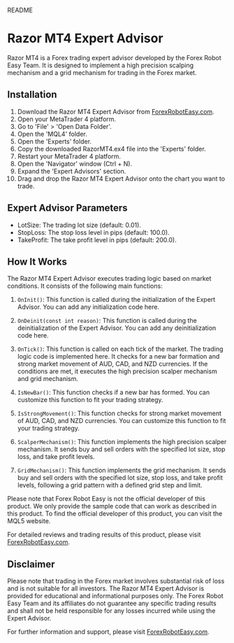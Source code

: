 README

# Razor MT4 Expert Advisor

Razor MT4 is a Forex trading expert advisor developed by the Forex Robot Easy Team. It is designed to implement a high precision scalping mechanism and a grid mechanism for trading in the Forex market.

## Installation

1. Download the Razor MT4 Expert Advisor from [ForexRobotEasy.com](https://forexroboteasy.com/forex-robot-review/review-razor-mt4-forex-software-real-results-and-download-available/).
2. Open your MetaTrader 4 platform.
3. Go to 'File' > 'Open Data Folder'.
4. Open the 'MQL4' folder.
5. Open the 'Experts' folder.
6. Copy the downloaded RazorMT4.ex4 file into the 'Experts' folder.
7. Restart your MetaTrader 4 platform.
8. Open the 'Navigator' window (Ctrl + N).
9. Expand the 'Expert Advisors' section.
10. Drag and drop the Razor MT4 Expert Advisor onto the chart you want to trade.

## Expert Advisor Parameters

- LotSize: The trading lot size (default: 0.01).
- StopLoss: The stop loss level in pips (default: 100.0).
- TakeProfit: The take profit level in pips (default: 200.0).

## How It Works

The Razor MT4 Expert Advisor executes trading logic based on market conditions. It consists of the following main functions:

1. `OnInit()`: This function is called during the initialization of the Expert Advisor. You can add any initialization code here.

2. `OnDeinit(const int reason)`: This function is called during the deinitialization of the Expert Advisor. You can add any deinitialization code here.

3. `OnTick()`: This function is called on each tick of the market. The trading logic code is implemented here. It checks for a new bar formation and strong market movement of AUD, CAD, and NZD currencies. If the conditions are met, it executes the high precision scalper mechanism and grid mechanism.

4. `IsNewBar()`: This function checks if a new bar has formed. You can customize this function to fit your trading strategy.

5. `IsStrongMovement()`: This function checks for strong market movement of AUD, CAD, and NZD currencies. You can customize this function to fit your trading strategy.

6. `ScalperMechanism()`: This function implements the high precision scalper mechanism. It sends buy and sell orders with the specified lot size, stop loss, and take profit levels.

7. `GridMechanism()`: This function implements the grid mechanism. It sends buy and sell orders with the specified lot size, stop loss, and take profit levels, following a grid pattern with a defined grid step and limit.

Please note that Forex Robot Easy is not the official developer of this product. We only provide the sample code that can work as described in this product. To find the official developer of this product, you can visit the MQL5 website.

For detailed reviews and trading results of this product, please visit [ForexRobotEasy.com](https://forexroboteasy.com/forex-robot-review/review-razor-mt4-forex-software-real-results-and-download-available/).

## Disclaimer

Please note that trading in the Forex market involves substantial risk of loss and is not suitable for all investors. The Razor MT4 Expert Advisor is provided for educational and informational purposes only. The Forex Robot Easy Team and its affiliates do not guarantee any specific trading results and shall not be held responsible for any losses incurred while using the Expert Advisor.

For further information and support, please visit [ForexRobotEasy.com](https://forexroboteasy.com/).
